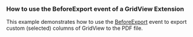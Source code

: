 ### How to use the BeforeExport event of a GridView Extension

This example demonstrates how to use the [BeforeExport](https://documentation.devexpress.com/AspNet/DevExpress.Web.Mvc.MVCxGridExportSettings.BeforeExport.property) event to export custom (selected) columns of GridView to the PDF file.
